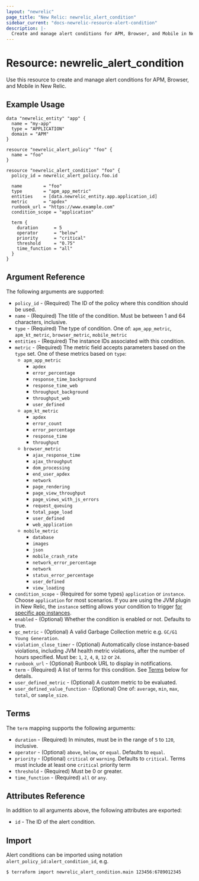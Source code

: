 ```yaml
---
layout: "newrelic"
page_title: "New Relic: newrelic_alert_condition"
sidebar_current: "docs-newrelic-resource-alert-condition"
description: |-
  Create and manage alert conditions for APM, Browser, and Mobile in New Relic.
---
```


# Resource: newrelic\_alert\_condition

Use this resource to create and manage alert conditions for APM, Browser, and Mobile in New Relic.

## Example Usage

```hcl
data "newrelic_entity" "app" {
  name = "my-app"
  type = "APPLICATION"
  domain = "APM"
}

resource "newrelic_alert_policy" "foo" {
  name = "foo"
}

resource "newrelic_alert_condition" "foo" {
  policy_id = newrelic_alert_policy.foo.id

  name        = "foo"
  type        = "apm_app_metric"
  entities    = [data.newrelic_entity.app.application_id]
  metric      = "apdex"
  runbook_url = "https://www.example.com"
  condition_scope = "application"

  term {
    duration      = 5
    operator      = "below"
    priority      = "critical"
    threshold     = "0.75"
    time_function = "all"
  }
}
```

## Argument Reference

The following arguments are supported:

  * `policy_id` - (Required) The ID of the policy where this condition should be used.
  * `name` - (Required) The title of the condition. Must be between 1 and 64 characters, inclusive.
  * `type` - (Required) The type of condition. One of: `apm_app_metric`, `apm_kt_metric`, `browser_metric`, `mobile_metric`
  * `entities` - (Required) The instance IDs associated with this condition.
  * `metric` - (Required) The metric field accepts parameters based on the `type` set. One of these metrics based on `type`:
    * `apm_app_metric`
      * `apdex`
      * `error_percentage`
      * `response_time_background`
      * `response_time_web`
      * `throughput_background`
      * `throughput_web`
      * `user_defined`
    * `apm_kt_metric`
      * `apdex`
      * `error_count`
      * `error_percentage`
      * `response_time`
      * `throughput`
    * `browser_metric`
      * `ajax_response_time`
      * `ajax_throughput`
      * `dom_processing`
      * `end_user_apdex`
      * `network`
      * `page_rendering`
      * `page_view_throughput`
      * `page_views_with_js_errors`
      * `request_queuing`
      * `total_page_load`
      * `user_defined`
      * `web_application`
    * `mobile_metric`
      * `database`
      * `images`
      * `json`
      * `mobile_crash_rate`
      * `network_error_percentage`
      * `network`
      * `status_error_percentage`
      * `user_defined`
      * `view_loading`
  * `condition_scope` - (Required for some types) `application` or `instance`.  Choose `application` for most scenarios.  If you are using the JVM plugin in New Relic, the `instance` setting allows your condition to trigger [for specific app instances](https://docs.newrelic.com/docs/alerts/new-relic-alerts/defining-conditions/scope-alert-thresholds-specific-instances).
  * `enabled` - (Optional) Whether the condition is enabled or not. Defaults to true.
  * `gc_metric` - (Optional) A valid Garbage Collection metric e.g. `GC/G1 Young Generation`.
  * `violation_close_timer` - (Optional) Automatically close instance-based violations, including JVM health metric violations, after the number of hours specified. Must be: `1`, `2`, `4`, `8`, `12` or `24`.
  * `runbook_url` - (Optional) Runbook URL to display in notifications.
  * `term` - (Required) A list of terms for this condition. See [Terms](#terms) below for details.
  * `user_defined_metric` - (Optional) A custom metric to be evaluated.
  * `user_defined_value_function` - (Optional) One of: `average`, `min`, `max`, `total`, or `sample_size`.

## Terms

The `term` mapping supports the following arguments:

  * `duration` - (Required) In minutes, must be in the range of `5` to `120`, inclusive.
  * `operator` - (Optional) `above`, `below`, or `equal`.  Defaults to `equal`.
  * `priority` - (Optional) `critical` or `warning`.  Defaults to `critical`. Terms must include at least one `critical` priority term
  * `threshold` - (Required) Must be 0 or greater.
  * `time_function` - (Required) `all` or `any`.

## Attributes Reference

In addition to all arguments above, the following attributes are exported:

  * `id` - The ID of the alert condition.

## Import

Alert conditions can be imported using notation `alert_policy_id:alert_condition_id`, e.g.

```
$ terraform import newrelic_alert_condition.main 123456:6789012345
```
